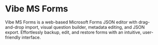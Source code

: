 # Vibe MS Forms

Vibe MS Forms is a web-based Microsoft Forms JSON editor with drag-and-drop import, visual question builder, metadata editing, and JSON export. Effortlessly backup, edit, and restore forms with an intuitive, user-friendly interface.